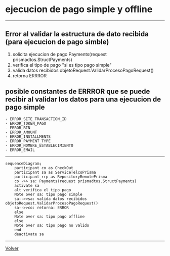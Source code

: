 # ejecucion de pago simple y offline

***
## Error al validar la estructura de dato recibida (para ejecucion de pago simble)
1. solicita ejecucion de pago Payments(request prismadtos.StructPayments)
2. verifica el tipo de pago "si es tipo pago simple"
3. valida datos recibidos objetoRequest.ValidarProcesoPagoRequest()
4. retorna ERRROR

## posible constantes de ERRROR que se puede recibir al validar los datos para una ejecucion de pago simple
    - ERROR_SITE_TRANSACTION_ID
    - ERROR_TOKEN_PAGO
    - ERROR_BIN
    - ERROR_AMOUNT
    - ERROR_INSTALLMENTS
    - ERROR_PAYMENT_TYPE
    - ERROR_NOMBRE_ESTABLECIMIENTO
    - ERROR_EMAIL
***
```mermaid
sequenceDiagram;
    participant co as CheckOut
    participant sa as ServiceTelcoPrisma
    participant rrp as RepositoryRemotePrisma
    co ->> sa: Payments(request prismadtos.StructPayments)
    activate sa
    alt verifica el tipo pago
    Note over sa: tipo pago simple
    sa-->>sa: valida datos recibidos objetoRequest.ValidarProcesoPagoRequest()
    sa-->>co: retorna: ERROR
    else
    Note over sa: tipo pago offline
    else
    Note over sa: tipo pago no valido
    end
    deactivate sa
```
***
[Volver][URL-Volver]

[URL-Volver]: https://github.com/Corrientes-Telecomunicaciones/api_go_pasarela/blob/development/document/prisma/ejecuciondepago/00-ejecucion_de_pago.md